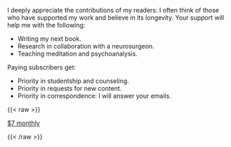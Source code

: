
I deeply appreciate the contributions of my readers: I often think of those who have supported my work and believe in its longevity. Your support will help me with the following:

* Writing my next book.
* Research in collaboration with a neurosurgeon.
* Teaching meditation and psychoanalysis.

Paying subscribers get:

* Priority in studentship and counseling.
* Priority in requests for new content.
* Priority in correspondence: I will answer your emails.

{{< raw >}}

  <div class="action_button">
    <a href="https://buy.stripe.com/5kA2bpdD4d5DeqsbIM">
      <p>
        $7 monthly
      </p>
    </a>
  </div>

{{< /raw >}}
